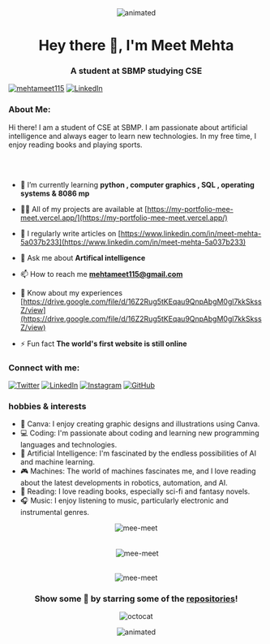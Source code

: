 <div align="center">
  <img src="https://user-images.githubusercontent.com/10498744/210012254-234538ff-d198-48aa-8964-37e6fd45d227.gif" alt="animated" />
</div>

<h1 align="center">Hey there 👋, I'm Meet Mehta</h1>
<h3 align="center">A student at SBMP studying CSE</h3>

<p align="left"> <a href="https://twitter.com/mehtameet115" target="blank"><img src="https://img.shields.io/twitter/follow/mehtameet115?logo=twitter&style=for-the-badge" alt="mehtameet115" /></a>  <a href="https://www.linkedin.com/in/meet-mehta-5a037b233/" target="_blank"><img src="https://img.shields.io/badge/-Meet%20Mehta-blue?style=for-the-badge&logo=Linkedin&logoColor=white&link=https://www.linkedin.com/in/meet-mehta-5a037b233/" alt="LinkedIn"></a>
 </p>

<h3 align="left">About Me:</h3>
<p align="left">Hi there! I am a student of CSE at SBMP. I am passionate about artificial intelligence and always eager to learn new technologies. In my free time, I enjoy reading books and playing sports.</p>
 <br></br>

- 🌱 I’m currently learning **python , computer graphics , SQL , operating systems & 8086 mp**

- 👨‍💻 All of my projects are available at [https://my-portfolio-mee-meet.vercel.app/](https://my-portfolio-mee-meet.vercel.app/)

- 📝 I regularly write articles on [https://www.linkedin.com/in/meet-mehta-5a037b233](https://www.linkedin.com/in/meet-mehta-5a037b233)

- 💬 Ask me about **Artifical intelligence**

- 📫 How to reach me **mehtameet115@gmail.com**

- 📄 Know about my experiences [https://drive.google.com/file/d/16Z2Rug5tKEqau9QnpAbgM0gl7kkSkssZ/view](https://drive.google.com/file/d/16Z2Rug5tKEqau9QnpAbgM0gl7kkSkssZ/view)

- ⚡ Fun fact **The world's first website is still online**

<h3 align="left">Connect with me:</h3>
<p align="left">
  <a href="https://twitter.com/mehtameet115" target="_blank"><img src="https://img.shields.io/twitter/follow/mehtameet115?color=%231DA1F2&label=Twitter&logo=twitter&style=for-the-badge" alt="Twitter"/></a>
  <a href="https://www.linkedin.com/in/meet-mehta-5a037b233/" target="_blank"><img src="https://img.shields.io/badge/-Meet%20Mehta-blue?style=for-the-badge&logo=Linkedin&logoColor=white" alt="LinkedIn"/></a>
  <a href="https://instagram.com/mee_meet__" target="_blank"><img src="https://img.shields.io/badge/-mee__meet__-E4405F?style=for-the-badge&logo=instagram&logoColor=white" alt="Instagram"/></a>
  <a href="https://github.com/mee-meet" target="_blank"><img src="https://img.shields.io/badge/-mee__meet-gray?style=for-the-badge&logo=github&logoColor=white" alt="GitHub"/></a>

</p>

<h3 align="left">hobbies & interests</h3>

- 🎨 Canva: I enjoy creating graphic designs and illustrations using Canva.
- 💻 Coding: I'm passionate about coding and learning new programming languages and technologies.
- 🤖 Artificial Intelligence: I'm fascinated by the endless possibilities of AI and machine learning.
- 🎮 Machines: The world of machines fascinates me, and I love reading about the latest developments in robotics, automation, and AI.
- 📖 Reading: I love reading books, especially sci-fi and fantasy novels.
- 🎧 Music: I enjoy listening to music, particularly electronic and instrumental genres.

<div align="center">
 <img align="center" src="https://github-readme-stats.vercel.app/api/top-langs?username=mee-meet&show_icons=true&theme=highcontrast&locale=en&layout=compact" alt="mee-meet" />
</div>

<br />

<div align="center">
<p>&nbsp;<img align="center" src="https://github-readme-stats.vercel.app/api?username=mee-meet&show_icons=true&theme=highcontrast&locale=en" alt="mee-meet" /></p>
</div>

<br />

<div align="center">
  <img src="https://github-readme-streak-stats.herokuapp.com/?user=mee-meet&theme=highcontrast" alt="mee-meet" />
</div>

<div align="center">

### Show some 💜 by starring some of the [repositories](https://github.com/Mee-meet?tab=repositories)!

![octocat](https://user-images.githubusercontent.com/10498744/210113490-e2fad07f-4488-4da8-a656-b9abbdd8cb26.gif)

</div>
<div align="center">
  <img src="https://user-images.githubusercontent.com/10498744/210157572-1fca0242-8af2-46a6-bfa3-666ffd40ebde.svg" alt="animated" />
</div>
